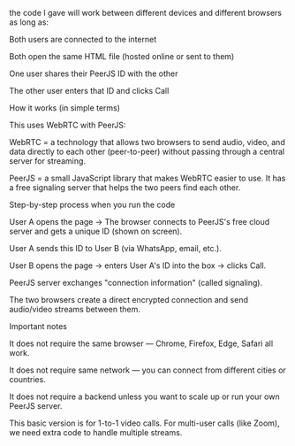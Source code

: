 the code I gave will work between different devices and different browsers as long as:

Both users are connected to the internet

Both open the same HTML file (hosted online or sent to them)

One user shares their PeerJS ID with the other

The other user enters that ID and clicks Call

How it works (in simple terms)

This uses WebRTC with PeerJS:

WebRTC = a technology that allows two browsers to send audio, video, and data directly to each other (peer-to-peer) without passing through a central server for streaming.

PeerJS = a small JavaScript library that makes WebRTC easier to use. It has a free signaling server that helps the two peers find each other.

Step-by-step process when you run the code

User A opens the page → The browser connects to PeerJS's free cloud server and gets a unique ID (shown on screen).

User A sends this ID to User B (via WhatsApp, email, etc.).

User B opens the page → enters User A's ID into the box → clicks Call.

PeerJS server exchanges "connection information" (called signaling).

The two browsers create a direct encrypted connection and send audio/video streams between them.

Important notes

It does not require the same browser — Chrome, Firefox, Edge, Safari all work.

It does not require same network — you can connect from different cities or countries.

It does not require a backend unless you want to scale up or run your own PeerJS server.

This basic version is for 1-to-1 video calls. For multi-user calls (like Zoom), we need extra code to handle multiple streams.
